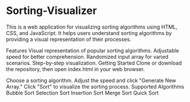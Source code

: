 # Sorting-Visualizer

This is a web application for visualizing sorting algorithms using HTML, CSS, and JavaScript. It helps users understand sorting algorithms by providing a visual representation of their processes.

Features
Visual representation of popular sorting algorithms.
Adjustable speed for better comprehension.
Randomized input array for varied scenarios.
Step-by-step visualization.
Getting Started
Clone or download the repository, then open index.html in your web browser.

Choose a sorting algorithm.
Adjust the speed and click "Generate New Array."
Click "Sort" to visualize the sorting process.
Supported Algorithms
Bubble Sort
Selection Sort
Insertion Sort
Merge Sort
Quick Sort